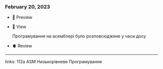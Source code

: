 
### February 20, 2023

- 👀 Preview
- 🧠 View
    
    Програмування на асемблері було розповсюджене у часи досу
    
- 🫀 Review


---

links: 112a ASM Низькорівневе Програмування

